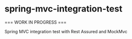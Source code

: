 spring-mvc-integration-test
===========================

=== WORK IN PROGRESS ===

Spring MVC integration test with Rest Assured and MockMvc
